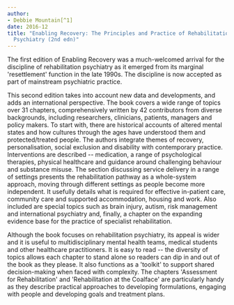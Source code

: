 ```yaml
---
author:
- Debbie Mountain[^1]
date: 2016-12
title: "Enabling Recovery: The Principles and Practice of Rehabilitation
  Psychiatry (2nd edn)"
---
```


The first edition of Enabling Recovery was a much-welcomed arrival for
the discipline of rehabilitation psychiatry as it emerged from its
marginal 'resettlement' function in the late 1990s. The discipline is
now accepted as part of mainstream psychiatric practice.

This second edition takes into account new data and developments, and
adds an international perspective. The book covers a wide range of
topics over 31 chapters, comprehensively written by 42 contributors from
diverse backgrounds, including researchers, clinicians, patients,
managers and policy makers. To start with, there are historical accounts
of altered mental states and how cultures through the ages have
understood them and protected/treated people. The authors integrate
themes of recovery, personalisation, social exclusion and disability
with contemporary practice. Interventions are described -- medication, a
range of psychological therapies, physical healthcare and guidance
around challenging behaviour and substance misuse. The section
discussing service delivery in a range of settings presents the
rehabilitation pathway as a whole-system approach, moving through
different settings as people become more independent. It usefully
details what is required for effective in-patient care, community care
and supported accommodation, housing and work. Also included are special
topics such as brain injury, autism, risk management and international
psychiatry and, finally, a chapter on the expanding evidence base for
the practice of specialist rehabilitation.

Although the book focuses on rehabilitation psychiatry, its appeal is
wider and it is useful to multidisciplinary mental health teams, medical
students and other healthcare practitioners. It is easy to read -- the
diversity of topics allows each chapter to stand alone so readers can
dip in and out of the book as they please. It also functions as a
'toolkit' to support shared decision-making when faced with complexity.
The chapters 'Assessment for Rehabilitation' and 'Rehabilitation at the
Coalface' are particularly handy as they describe practical approaches
to developing formulations, engaging with people and developing goals
and treatment plans.

[^1]: **Debbie Mountain**, Consultant Psychiatrist, Royal Edinburgh
    Hospital, Edinburgh, email: <debbie.mountain@nhslothian.scot.nhs.uk>
